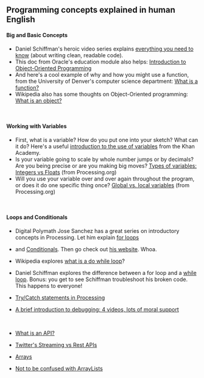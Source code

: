 ## Programming concepts explained in human English

#### Big and Basic Concepts

* Daniel Schiffman's heroic video series explains [everything you need to know](https://www.youtube.com/watch?v=XCu7JSkgl04&list=PLRqwX-V7Uu6ajGB2OI3hl5DZsD1Fw1WzR) (about writing clean, readable code). 
* This doc from Oracle's education module also helps: [Introduction to Object-Oriented Programming](https://docs.oracle.com/javase/tutorial/java/concepts/index.html) 
* And here's a cool example of why and how you might use a function, from the University of Denver's computer science department: [What is a function?](http://www.cs.du.edu/~malbow/COMP1671/Notes/ProcessingNotes3.pdf)
* Wikipedia also has some thoughts on Object-Oriented programming: [What is an object?](https://en.wikipedia.org/wiki/Object_(computer_science))
<br>

#### Working with Variables

* First, what is a variable? How do you put one into your sketch? What can it do? Here's a useful [introduction to the use of variables](https://www.khanacademy.org/computing/computer-programming/programming/variables/p/intro-to-variables) from the Khan Academy.
* Is your variable going to scale by whole number jumps or by decimals? Are you being precise or are you making big moves? [Types of variables: Integers vs Floats](https://processing.org/examples/integersfloats.html) (from Processing.org)
* Will you use your variable over and over again throughout the program, or does it do one specific thing once? [Global vs. local variables](https://processing.org/examples/variablescope.html) (from Processing.org)
<br>

#### Loops and Conditionals

* Digital Polymath Jose Sanchez has a great series on introductory concepts in Processing. Let him explain [for loops](https://www.youtube.com/watch?v=5ebYmgIoWI8)
* and [Conditionals](https://www.youtube.com/watch?v=JS_A5miayLk). Then go check out [his website](http://plethora-project.com/). Whoa.
* Wikipedia explores [what is a do while loop](https://en.wikipedia.org/wiki/Do_while_loop)?
* Daniel Schiffman explores the difference between a for loop and a [while loop](https://www.youtube.com/watch?v=RtAPBvz6k0Y). Bonus: you get to see Schiffman troubleshoot his broken code. This happens to everyone! 
* [Try/Catch statements in Processing](https://processing.org/reference/try.html)


* [A brief introduction to debugging: 4 videos, lots of moral support](https://vimeo.com/itpred/videos/search:debugging/sort:date)
<br>

* [What is an API?](http://schoolofdata.org/2013/11/18/web-apis-for-non-programmers/)
* [Twitter's Streaming vs Rest APIs](https://dev.twitter.com/rest/public)


* [Arrays](https://processing.org/tutorials/arrays/)
* [Not to be confused with ArrayLists](https://processing.org/reference/ArrayList.html)

